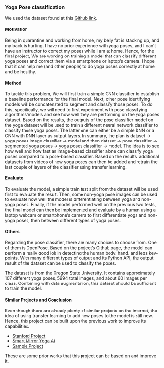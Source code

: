 <h3>Yoga Pose classification</h3>

We used the dataset found at this [Github link](https://github.com/DhruvJawalkar/yoga-poses-dataset).

<h4>Motivation</h4>

Being in quarantine and working from home, my belly fat is stacking up, and my back is hurting. I have no prior experience with yoga poses, and I can’t have an instructor to correct my poses while I am at home. Hence, for the final project, We are working on training a model that can classify different yoga poses and correct them via a smartphone or laptop’s camera. I hope that it can help me (and other people) to do yoga poses correctly at home and be healthy.

<h4>Method</h4>

To tackle this problem, We will first train a simple CNN classifier to establish a baseline performance for the final model. Next, other pose identifying models will be concatenated to segment and classify those poses. To do this, specifically, we will need to first experiment with pose classifying algorithms/models and see how well they are performing on the yoga poses dataset. Based on the results, the outputs of the pose classifier model on the yoga dataset will be used to train a different neural network classifier to classify those yoga poses. The latter one can either be a simple DNN or a CNN with DNN layer as output layers. In summary, the plan is dataset -> yoga poses image classifier -> model and then dataset -> pose classifier -> segmented yoga poses -> yoga poses classifier -> model. The idea is to see how well and how fast an image-based classifier alone can classify yoga poses compared to a pose-based classifier. Based on the results, additional datasets from videos of new yoga poses can then be added and retrain the last couple of layers of the classifier using transfer learning.

<h4>Evaluate</h4>

To evaluate the model, a simple train test split from the dataset will be used first to evaluate the result. Then, some non-yoga pose images can be used to evaluate how well the model is differentiating between yoga and non-yoga poses. Finally, if the model performed well on the previous two tests, the final model can then be implemented and evaluate by a human using a laptop webcam or smartphone’s camera to first differentiate yoga and non-yoga poses, then between different types of yoga poses.

<h4>Others</h4>
Regarding the pose classifier, there are many choices to choose from. One of them is OpenPose. Based on the project’s Github page, the model can perform a really good job in detecting the human body, hand, and legs key-points. With many different types of output and its Python API, the output result of the dataset can be used to classify the poses.

The dataset is from the Oregon State University. It contains approximately 107 different yoga poses, 5994 total images, and about 60 images per class. Combining with data augmentation, this dataset should be sufficient to train the model.

<h4>Similar Projects and Conclusion</h4>
  Even though there are already plenty of similar projects on the internet, the idea of using transfer learning to add new poses to the model is still new. Hence, this project can be built upon the previous work to improve its capabilities.

* [Stanford Project](http://cs230.stanford.edu/projects_winter_2019/reports/15813480.pdf)
* [Smart Mirror Yoga AI](https://www.hackster.io/yogai/yogai-smart-personal-trainer-f53744)
* [Sample Project](https://github.com/DhruvJawalkar/yoga-pose-estimation)

These are some prior works that this project can be based on and improve it.
